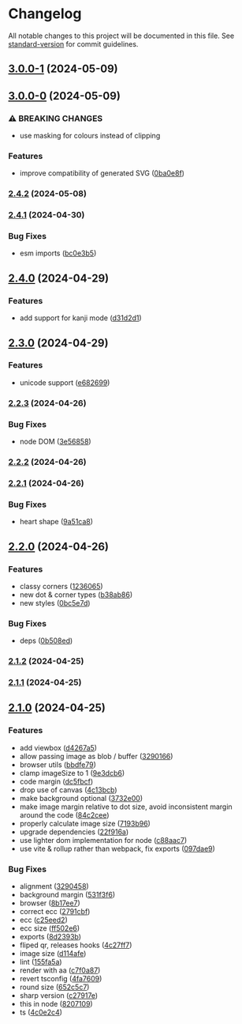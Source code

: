 # Changelog

All notable changes to this project will be documented in this file. See [standard-version](https://github.com/conventional-changelog/standard-version) for commit guidelines.

## [3.0.0-1](https://github.com/Liquid-JS/qr-code-styling/compare/v3.0.0-0...v3.0.0-1) (2024-05-09)

## [3.0.0-0](https://github.com/Liquid-JS/qr-code-styling/compare/v2.4.2...v3.0.0-0) (2024-05-09)


### ⚠ BREAKING CHANGES

* use masking for colours instead of clipping

### Features

* improve compatibility of generated SVG ([0ba0e8f](https://github.com/Liquid-JS/qr-code-styling/commit/0ba0e8f78759c3d069dd58ac9a0441d4e20dca85))

### [2.4.2](https://github.com/Liquid-JS/qr-code-styling/compare/v2.4.1...v2.4.2) (2024-05-08)

### [2.4.1](https://github.com/Liquid-JS/qr-code-styling/compare/v2.4.0...v2.4.1) (2024-04-30)


### Bug Fixes

* esm imports ([bc0e3b5](https://github.com/Liquid-JS/qr-code-styling/commit/bc0e3b57c82bf880b8822f11d872c42ce3e75758))

## [2.4.0](https://github.com/Liquid-JS/qr-code-styling/compare/v2.3.0...v2.4.0) (2024-04-29)


### Features

* add support for kanji mode ([d31d2d1](https://github.com/Liquid-JS/qr-code-styling/commit/d31d2d11e2f2e298cf9a220030720c416f36dabe))

## [2.3.0](https://github.com/Liquid-JS/qr-code-styling/compare/v2.2.3...v2.3.0) (2024-04-29)


### Features

* unicode support ([e682699](https://github.com/Liquid-JS/qr-code-styling/commit/e6826993f46de8e6c5eccb5614b87cd6ce14fa0f))

### [2.2.3](https://github.com/Liquid-JS/qr-code-styling/compare/v2.2.2...v2.2.3) (2024-04-26)


### Bug Fixes

* node DOM ([3e56858](https://github.com/Liquid-JS/qr-code-styling/commit/3e56858f38018e6d848f7d55c81c550f11db2222))

### [2.2.2](https://github.com/Liquid-JS/qr-code-styling/compare/v2.2.1...v2.2.2) (2024-04-26)

### [2.2.1](https://github.com/Liquid-JS/qr-code-styling/compare/v2.2.0...v2.2.1) (2024-04-26)


### Bug Fixes

* heart shape ([9a51ca8](https://github.com/Liquid-JS/qr-code-styling/commit/9a51ca852b73fe859ceea704dcda54e669693177))

## [2.2.0](https://github.com/Liquid-JS/qr-code-styling/compare/v2.1.2...v2.2.0) (2024-04-26)


### Features

* classy corners ([1236065](https://github.com/Liquid-JS/qr-code-styling/commit/123606598ae68d46504650a9450c4391525d7770))
* new dot & corner types ([b38ab86](https://github.com/Liquid-JS/qr-code-styling/commit/b38ab8634ae1bf987017304cf29503d44196533a))
* new styles ([0bc5e7d](https://github.com/Liquid-JS/qr-code-styling/commit/0bc5e7db95650864f4408459a7b0807e6ef78a74))


### Bug Fixes

* deps ([0b508ed](https://github.com/Liquid-JS/qr-code-styling/commit/0b508ed329e4465d24dd9135704d9150aff7f7a3))

### [2.1.2](https://github.com/Liquid-JS/qr-code-styling/compare/v2.1.1...v2.1.2) (2024-04-25)

### [2.1.1](https://github.com/Liquid-JS/qr-code-styling/compare/v2.1.0...v2.1.1) (2024-04-25)

## [2.1.0](https://github.com/Liquid-JS/qr-code-styling/compare/v1.5.0...v2.1.0) (2024-04-25)


### Features

* add viewbox ([d4267a5](https://github.com/Liquid-JS/qr-code-styling/commit/d4267a59cc1eebee0951bde50ca26930fdc2ee17))
* allow passing image as blob / buffer ([3290166](https://github.com/Liquid-JS/qr-code-styling/commit/329016618cdf6de0506932b695954b21be57f7eb))
* browser utils ([bbdfe79](https://github.com/Liquid-JS/qr-code-styling/commit/bbdfe79362a06d0101bc98fdb5b6455364f0dcbe))
* clamp imageSize to 1 ([9e3dcb6](https://github.com/Liquid-JS/qr-code-styling/commit/9e3dcb61877c2d5bffa9217c2421ef6318ef43cc))
* code margin ([dc5fbcf](https://github.com/Liquid-JS/qr-code-styling/commit/dc5fbcfa476ff7c74af7f055c3161e34db658a5e))
* drop use of canvas ([4c13bcb](https://github.com/Liquid-JS/qr-code-styling/commit/4c13bcb87341c323475e84975453af9ca23c1fcf))
* make background optional ([3732e00](https://github.com/Liquid-JS/qr-code-styling/commit/3732e00baa748bfaea7c1f9ed2327891e04d257f))
* make image margin relative to dot size, avoid inconsistent margin around the code ([84c2cee](https://github.com/Liquid-JS/qr-code-styling/commit/84c2cee59c97248b9635a661b61de5f14970730c))
* properly calculate image size ([7193b96](https://github.com/Liquid-JS/qr-code-styling/commit/7193b96ea3c1423c4368253e13d63f00790872fd))
* upgrade dependencies ([22f916a](https://github.com/Liquid-JS/qr-code-styling/commit/22f916a5503adb056120f159d802f2f3660a961d))
* use lighter dom implementation for node ([c88aac7](https://github.com/Liquid-JS/qr-code-styling/commit/c88aac7fa27c6f286d0ab1277d4a3bc90df81d7b))
* use vite & rollup rather than webpack, fix exports ([097dae9](https://github.com/Liquid-JS/qr-code-styling/commit/097dae9219e1e34efa88b49d649837e02b0f8ec5))


### Bug Fixes

* alignment ([3290458](https://github.com/Liquid-JS/qr-code-styling/commit/32904585463437817dd1e2db0b4e7d0ae0550568))
* background margin ([531f3f6](https://github.com/Liquid-JS/qr-code-styling/commit/531f3f6db0c640c06d8f57415b9ed4f680ffcc5b))
* browser ([8b17ee7](https://github.com/Liquid-JS/qr-code-styling/commit/8b17ee7e7f8fb57ac6c641ef3aca70c5b8d7f057))
* correct ecc ([2791cbf](https://github.com/Liquid-JS/qr-code-styling/commit/2791cbf8e50ef3abc30d3a4bdc57019088bdcae9))
* ecc ([c25eed2](https://github.com/Liquid-JS/qr-code-styling/commit/c25eed299bb0c468b51b242d9597fed36f5825c5))
* ecc size ([ff502e6](https://github.com/Liquid-JS/qr-code-styling/commit/ff502e67d9761470cf2b39955ec944d33070a637))
* exports ([8d2393b](https://github.com/Liquid-JS/qr-code-styling/commit/8d2393bfd63a70d541ca91ad7df7923198894afe))
* fliped qr, releases hooks ([4c27ff7](https://github.com/Liquid-JS/qr-code-styling/commit/4c27ff79ca1036fd52f952d0528a91ffe3615ee5))
* image size ([d114afe](https://github.com/Liquid-JS/qr-code-styling/commit/d114afe99022790262bcd5c90ddd266571a139e4))
* lint ([155fa5a](https://github.com/Liquid-JS/qr-code-styling/commit/155fa5a1f58d701ece1fe6c811e454bf41e7782e))
* render with aa ([c7f0a87](https://github.com/Liquid-JS/qr-code-styling/commit/c7f0a87ee618ac0bade4a4f54d0da9faeac96b83))
* revert tsconfig ([4fa7609](https://github.com/Liquid-JS/qr-code-styling/commit/4fa76096fc834b9d1ef6f7d9829bae14e022edfd))
* round size ([652c5c7](https://github.com/Liquid-JS/qr-code-styling/commit/652c5c729d4031ec16e7d21d3c89f1f92e740877))
* sharp version ([c27917e](https://github.com/Liquid-JS/qr-code-styling/commit/c27917ebfcca7ccab2ea76ff14d2428785466e79))
* this in node ([8207109](https://github.com/Liquid-JS/qr-code-styling/commit/82071098085a2c26dab64cdb686be22f541e6e50))
* ts ([4c0e2c4](https://github.com/Liquid-JS/qr-code-styling/commit/4c0e2c4a3a9e551f43fdcfdda55561cc8caf2f6a))
